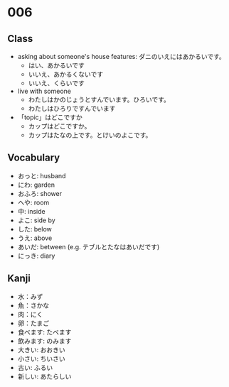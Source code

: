 # 006

## Class

- asking about someone's house features: ダニのいえにはあかるいです。
  - はい、あかるいです
  - いいえ、あかるくないです
  - いいえ、くらいです
- live with someone
  - わたしはかのじょうとすんでいます。ひろいです。
  - わたしはひろりですんでいます
- 「topic」はどこですか
  - カップはどこですか。
  - カップはたなの上です。とけいのよこです。

## Vocabulary

- おっと: husband
- にわ: garden
- おふろ: shower
- へや: room
- 中: inside
- よこ: side by
- した: below
- うえ: above
- あいだ: between (e.g. テブルとたなはあいだです)
- にっき: diary

## Kanji

- 水：みず
- 魚：さかな
- 肉：にく
- 卵：たまご
- 食べます: たべます
- 飲みます: のみます
- 大きい: おおきい
- 小さい: ちいさい
- 古い: ふるい
- 新しい: あたらしい
